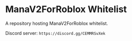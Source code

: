 # ManaV2ForRoblox Whitelist
A repository hosting ManaV2ForRoblox whitelist.

Discord server: ``https://discord.gg/CEMMRSvXek``
